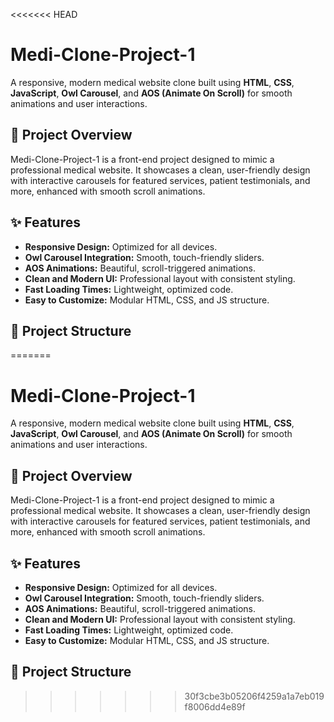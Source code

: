 <<<<<<< HEAD
# Medi-Clone-Project-1

A responsive, modern medical website clone built using **HTML**, **CSS**, **JavaScript**, **Owl Carousel**, and **AOS (Animate On Scroll)** for smooth animations and user interactions.

## 🚀 Project Overview

Medi-Clone-Project-1 is a front-end project designed to mimic a professional medical website. It showcases a clean, user-friendly design with interactive carousels for featured services, patient testimonials, and more, enhanced with smooth scroll animations.

## ✨ Features

- **Responsive Design:** Optimized for all devices.
- **Owl Carousel Integration:** Smooth, touch-friendly sliders.
- **AOS Animations:** Beautiful, scroll-triggered animations.
- **Clean and Modern UI:** Professional layout with consistent styling.
- **Fast Loading Times:** Lightweight, optimized code.
- **Easy to Customize:** Modular HTML, CSS, and JS structure.

## 📂 Project Structure



=======
# Medi-Clone-Project-1

A responsive, modern medical website clone built using **HTML**, **CSS**, **JavaScript**, **Owl Carousel**, and **AOS (Animate On Scroll)** for smooth animations and user interactions.

## 🚀 Project Overview

Medi-Clone-Project-1 is a front-end project designed to mimic a professional medical website. It showcases a clean, user-friendly design with interactive carousels for featured services, patient testimonials, and more, enhanced with smooth scroll animations.

## ✨ Features

- **Responsive Design:** Optimized for all devices.
- **Owl Carousel Integration:** Smooth, touch-friendly sliders.
- **AOS Animations:** Beautiful, scroll-triggered animations.
- **Clean and Modern UI:** Professional layout with consistent styling.
- **Fast Loading Times:** Lightweight, optimized code.
- **Easy to Customize:** Modular HTML, CSS, and JS structure.

## 📂 Project Structure



>>>>>>> 30f3cbe3b05206f4259a1a7eb019f8006dd4e89f
